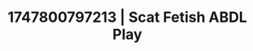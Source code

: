 ---
categories:
- Skin worship
- Gangbang fantasy
- Intimate reveal
- Gothic romance
- Barefoot beauty
image: /assets/images/1747800797213.jpg
layout: post
seo:
  description: Featured content with exclusive ABDL Play, Scat Fetish. HD images available.
  keywords: ABDL Play, Scat Fetish
  og_image: /assets/images/1747800797213.jpg
  schema_type: VisualArtwork
tags:
- ABDL Play
- Scat Fetish
- '#1747800797213'
title: 1747800797213 | Scat Fetish ABDL Play
---